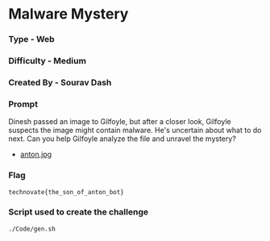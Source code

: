 # Malware Mystery

### Type - Web

### Difficulty - Medium

### Created By - Sourav Dash

### Prompt

Dinesh passed an image to Gilfoyle, but after a closer look, Gilfoyle suspects the image might contain malware. He's uncertain about what to do next. Can you help Gilfoyle analyze the file and unravel the mystery?

- [anton.jpg](./anton.jpg)

### Flag

`technovate{the_son_of_anton_bot}`

### Script used to create the challenge

`./Code/gen.sh`
